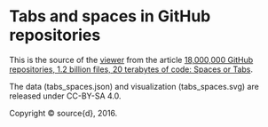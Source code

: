 Tabs and spaces in GitHub repositories
======================================

This is the source of the [viewer](http://content.blog.sourced.tech/tabs_spaces/index.html)
from the article [18,000,000 GitHub repositories, 1.2 billion files, 20 terabytes of code: Spaces or Tabs](http://blog.sourced.tech/post/tab_vs_spaces/).

The data (tabs_spaces.json) and visualization (tabs_spaces.svg) are released under CC-BY-SA 4.0.

Copyright © source{d}, 2016.
